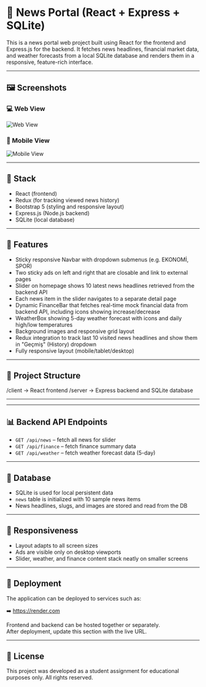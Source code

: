 # 📰 News Portal (React + Express + SQLite)

This is a news portal web project built using React for the frontend and Express.js for the backend. It fetches news headlines, financial market data, and weather forecasts from a local SQLite database and renders them in a responsive, feature-rich interface.

---

## 🖼️ Screenshots

### 💻 Web View
![Web View](client/public/images/haber_portalı_web.JPG)

### 📱 Mobile View
![Mobile View](client/public/images/haber_portalı_mobil.JPG)

---

## 🧠 Stack

- React (frontend)  
- Redux (for tracking viewed news history)  
- Bootstrap 5 (styling and responsive layout)  
- Express.js (Node.js backend)  
- SQLite (local database)  

---

## 🚀 Features

- Sticky responsive Navbar with dropdown submenus (e.g. EKONOMİ, SPOR)  
- Two sticky ads on left and right that are closable and link to external pages  
- Slider on homepage shows 10 latest news headlines retrieved from the backend API  
- Each news item in the slider navigates to a separate detail page  
- Dynamic FinanceBar that fetches real-time mock financial data from backend API, including icons showing increase/decrease  
- WeatherBox showing 5-day weather forecast with icons and daily high/low temperatures  
- Background images and responsive grid layout  
- Redux integration to track last 10 visited news headlines and show them in "Geçmiş" (History) dropdown  
- Fully responsive layout (mobile/tablet/desktop)  

---

## 📂 Project Structure
/client → React frontend
/server → Express backend and SQLite database

---


---

## 📊 Backend API Endpoints

- `GET /api/news` – fetch all news for slider  
- `GET /api/finance` – fetch finance summary data  
- `GET /api/weather` – fetch weather forecast data (5-day)  

---

## 💾 Database

- SQLite is used for local persistent data  
- `news` table is initialized with 10 sample news items  
- News headlines, slugs, and images are stored and read from the DB  

---

## 🧪 Responsiveness

- Layout adapts to all screen sizes  
- Ads are visible only on desktop viewports  
- Slider, weather, and finance content stack neatly on smaller screens  

---

## 🧾 Deployment

The application can be deployed to services such as:

➡️ https://render.com

Frontend and backend can be hosted together or separately.  
After deployment, update this section with the live URL.

---

## 📄 License

This project was developed as a student assignment for educational purposes only. All rights reserved.
